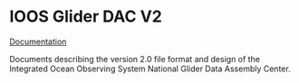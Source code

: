 IOOS Glider DAC V2
==================

[Documentation](https://github.com/kerfoot/ioosngdac/wiki)

Documents describing the version 2.0 file format and design of the
Integrated Ocean Observing System National Glider Data Assembly Center.
